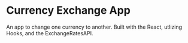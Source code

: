 # Currency Exchange App

An app to change one currency to another.  Built with the React, utlizing Hooks, and the ExchangeRatesAPI.
